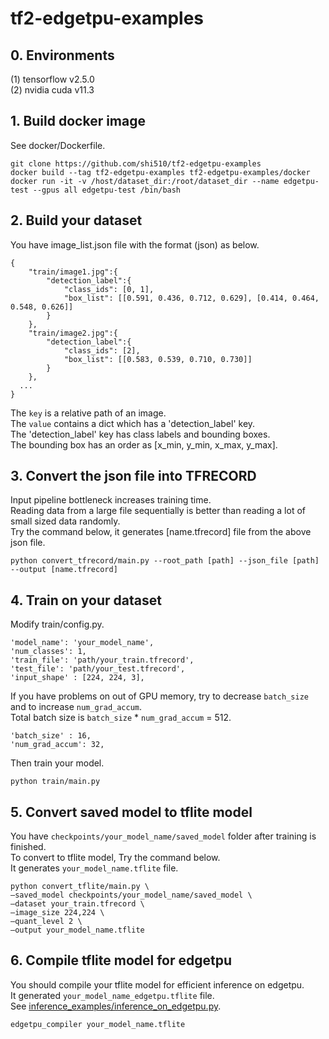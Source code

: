 # tf2-edgetpu-examples

## 0. Environments
(1) tensorflow v2.5.0  
(2) nvidia cuda v11.3  

## 1. Build docker image
See docker/Dockerfile.  
```
git clone https://github.com/shi510/tf2-edgetpu-examples
docker build --tag tf2-edgetpu-examples tf2-edgetpu-examples/docker
docker run -it -v /host/dataset_dir:/root/dataset_dir --name edgetpu-test --gpus all edgetpu-test /bin/bash
```

## 2. Build your dataset
You have image_list.json file with the format (json) as below.  
```
{
    "train/image1.jpg":{
        "detection_label":{
            "class_ids": [0, 1],
            "box_list": [[0.591, 0.436, 0.712, 0.629], [0.414, 0.464, 0.548, 0.626]]
        }
    },
    "train/image2.jpg":{
        "detection_label":{
            "class_ids": [2],
            "box_list": [[0.583, 0.539, 0.710, 0.730]]
        }
    },
  ...
}
```
The `key` is a relative path of an image.   
The `value` contains a dict which has a 'detection_label' key.  
The 'detection_label' key has class labels and bounding boxes.  
The bounding box has an order as [x_min, y_min, x_max, y_max].  

## 3. Convert the json file into TFRECORD
Input pipeline bottleneck increases training time.  
Reading data from a large file sequentially is better than reading a lot of small sized data randomly.  
Try the command below, it generates [name.tfrecord] file from the above json file.  
```
python convert_tfrecord/main.py --root_path [path] --json_file [path] --output [name.tfrecord]
```

## 4. Train on your dataset
Modify train/config.py.  
```
'model_name': 'your_model_name',
'num_classes': 1,
'train_file': 'path/your_train.tfrecord',
'test_file': 'path/your_test.tfrecord',
'input_shape' : [224, 224, 3],
```
If you have problems on out of GPU memory, try to decrease `batch_size` and to increase `num_grad_accum`.  
Total batch size is `batch_size` * `num_grad_accum` = 512.  
```
'batch_size' : 16,
'num_grad_accum': 32,
```
Then train your model.  
```
python train/main.py
```

## 5. Convert saved model to tflite model
You have `checkpoints/your_model_name/saved_model` folder after training is finished.  
To convert to tflite model, Try the command below.  
It generates `your_model_name.tflite` file.  
```
python convert_tflite/main.py \
—saved_model checkpoints/your_model_name/saved_model \
—dataset your_train.tfrecord \
—image_size 224,224 \
—quant_level 2 \
—output your_model_name.tflite
```

## 6. Compile tflite model for edgetpu
You should compile your tflite model for efficient inference on edgetpu.  
It generated `your_model_name_edgetpu.tflite` file.  
See [inference_examples/inference_on_edgetpu.py](inference_examples/inference_on_edgetpu.py).  
```
edgetpu_compiler your_model_name.tflite
```
